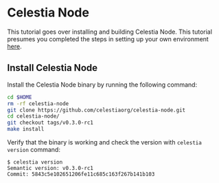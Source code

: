 # Celestia Node

This tutorial goes over installing and building Celestia Node. This
tutorial presumes you completed the steps in setting up your own
environment [here](./environment.md).

## Install Celestia Node

Install the Celestia Node binary by running the following command:

```sh
cd $HOME
rm -rf celestia-node
git clone https://github.com/celestiaorg/celestia-node.git
cd celestia-node/
git checkout tags/v0.3.0-rc1
make install
```

Verify that the binary is working and check the version with `celestia version` command:

```console
$ celestia version
Semantic version: v0.3.0-rc1
Commit: 5843c5e102651206fe11c685c163f267b141b103
```
